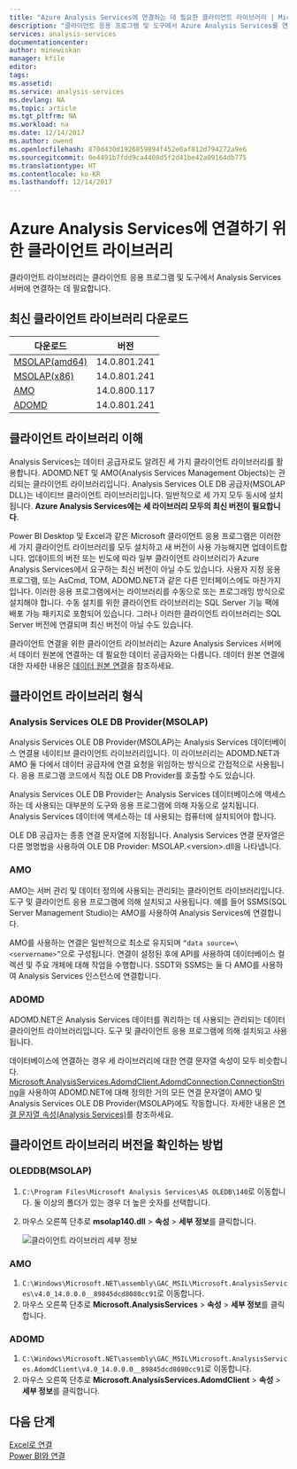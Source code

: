 ```yaml
---
title: "Azure Analysis Services에 연결하는 데 필요한 클라이언트 라이브러리 | Microsoft Docs"
description: "클라이언트 응용 프로그램 및 도구에서 Azure Analysis Services를 연결하는 데 필요한 클라이언트 라이브러리에 대해 설명합니다."
services: analysis-services
documentationcenter: 
author: minewiskan
manager: kfile
editor: 
tags: 
ms.assetid: 
ms.service: analysis-services
ms.devlang: NA
ms.topic: article
ms.tgt_pltfrm: NA
ms.workload: na
ms.date: 12/14/2017
ms.author: owend
ms.openlocfilehash: 870d430d1926859894f452e0af812d794272a9e6
ms.sourcegitcommit: 0e4491b7fdd9ca4408d5f2d41be42a09164db775
ms.translationtype: HT
ms.contentlocale: ko-KR
ms.lasthandoff: 12/14/2017
---
```

# <a name="client-libraries-for-connecting-to-azure-analysis-services"></a>Azure Analysis Services에 연결하기 위한 클라이언트 라이브러리

클라이언트 라이브러리는 클라이언트 응용 프로그램 및 도구에서 Analysis Services 서버에 연결하는 데 필요합니다. 

## <a name="download-the-latest-client-libraries"></a>최신 클라이언트 라이브러리 다운로드  

|다운로드  |버전  | 
|---------|---------|
|[MSOLAP(amd64)](https://go.microsoft.com/fwlink/?linkid=829576)    |    14.0.801.241      |
|[MSOLAP(x86)](https://go.microsoft.com/fwlink/?linkid=829575)     |    14.0.801.241      |
|[AMO](https://go.microsoft.com/fwlink/?linkid=829578)     |   14.0.800.117      |
|[ADOMD](https://go.microsoft.com/fwlink/?linkid=829577)     |    14.0.801.241      |

## <a name="understanding-client-libraries"></a>클라이언트 라이브러리 이해

Analysis Services는 데이터 공급자로도 알려진 세 가지 클라이언트 라이브러리를 활용합니다. ADOMD.NET 및 AMO(Analysis Services Management Objects)는 관리되는 클라이언트 라이브러리입니다. Analysis Services OLE DB 공급자(MSOLAP DLL)는 네이티브 클라이언트 라이브러리입니다. 일반적으로 세 가지 모두 동시에 설치됩니다. **Azure Analysis Services에는 세 라이브러리 모두의 최신 버전이 필요합니다**. 

Power BI Desktop 및 Excel과 같은 Microsoft 클라이언트 응용 프로그램은 이러한 세 가지 클라이언트 라이브러리를 모두 설치하고 새 버전이 사용 가능해지면 업데이트합니다. 업데이트의 버전 또는 빈도에 따라 일부 클라이언트 라이브러리가 Azure Analysis Services에서 요구하는 최신 버전이 아닐 수도 있습니다. 사용자 지정 응용 프로그램, 또는 AsCmd, TOM, ADOMD.NET과 같은 다른 인터페이스에도 마찬가지입니다. 이러한 응용 프로그램에서는 라이브러리를 수동으로 또는 프로그래밍 방식으로 설치해야 합니다. 수동 설치를 위한 클라이언트 라이브러리는 SQL Server 기능 팩에 배포 가능 패키지로 포함되어 있습니다. 그러나 이러한 클라이언트 라이브러리는 SQL Server 버전에 연결되며 최신 버전이 아닐 수도 있습니다.  

클라이언트 연결을 위한 클라이언트 라이브러리는 Azure Analysis Services 서버에서 데이터 원본에 연결하는 데 필요한 데이터 공급자와는 다릅니다. 데이터 원본 연결에 대한 자세한 내용은 [데이터 원본 연결](analysis-services-datasource.md)을 참조하세요.

## <a name="client-library-types"></a>클라이언트 라이브러리 형식

### <a name="analysis-services-ole-db-provider-msolap"></a>Analysis Services OLE DB Provider(MSOLAP) 

 Analysis Services OLE DB Provider(MSOLAP)는 Analysis Services 데이터베이스 연결용 네이티브 클라이언트 라이브러리입니다. 이 라이브러리는 ADOMD.NET과 AMO 둘 다에서 데이터 공급자에 연결 요청을 위임하는 방식으로 간접적으로 사용됩니다. 응용 프로그램 코드에서 직접 OLE DB Provider를 호출할 수도 있습니다.  
  
 Analysis Services OLE DB Provider는 Analysis Services 데이터베이스에 액세스하는 데 사용되는 대부분의 도구와 응용 프로그램에 의해 자동으로 설치됩니다. Analysis Services 데이터에 액세스하는 데 사용되는 컴퓨터에 설치되어야 합니다.  
  
 OLE DB 공급자는 종종 연결 문자열에 지정됩니다. Analysis Services 연결 문자열은 다른 명명법을 사용하여 OLE DB Provider: MSOLAP.\<version>.dll을 나타냅니다.

### <a name="amo"></a>AMO  

 AMO는 서버 관리 및 데이터 정의에 사용되는 관리되는 클라이언트 라이브러리입니다. 도구 및 클라이언트 응용 프로그램에 의해 설치되고 사용됩니다. 예를 들어 SSMS(SQL Server Management Studio)는 AMO를 사용하여 Analysis Services에 연결합니다.  
  
 AMO를 사용하는 연결은 일반적으로 최소로 유지되며 `“data source=\<servername>”`으로 구성됩니다. 연결이 설정된 후에 API를 사용하여 데이터베이스 컬렉션 및 주요 개체에 대해 작업을 수행합니다. SSDT와 SSMS는 둘 다 AMO를 사용하여 Analysis Services 인스턴스에 연결합니다.  

  
### <a name="adomd"></a>ADOMD

 ADOMD.NET은 Analysis Services 데이터를 쿼리하는 데 사용되는 관리되는 데이터 클라이언트 라이브러리입니다. 도구 및 클라이언트 응용 프로그램에 의해 설치되고 사용됩니다. 
  
 데이터베이스에 연결하는 경우 세 라이브러리에 대한 연결 문자열 속성이 모두 비슷합니다. [Microsoft.AnalysisServices.AdomdClient.AdomdConnection.ConnectionString](https://msdn.microsoft.com/library/microsoft.analysisservices.adomdclient.adomdconnection.connectionstring.aspx)을 사용하여 ADOMD.NET에 대해 정의한 거의 모든 연결 문자열이 AMO 및 Analysis Services OLE DB Provider(MSOLAP)에도 작동합니다. 자세한 내용은 [연결 문자열 속성&#40;Analysis Services&#41;](https://docs.microsoft.com/sql/analysis-services/instances/connection-string-properties-analysis-services)를 참조하세요.  

  
##  <a name="bkmk_LibUpdate"></a> 클라이언트 라이브러리 버전을 확인하는 방법   
  
### <a name="oleddb-msolap"></a>OLEDDB(MSOLAP)  
  
1.  `C:\Program Files\Microsoft Analysis Services\AS OLEDB\140`로 이동합니다. 둘 이상의 폴더가 있는 경우 더 높은 숫자를 선택합니다.
  
2.  마우스 오른쪽 단추로 **msolap140.dll** > **속성** > **세부 정보**를 클릭합니다.  
    
    ![클라이언트 라이브러리 세부 정보](media/analysis-services-data-providers/aas-msolap-details.png)
  
### <a name="amo"></a>AMO

1. `C:\Windows\Microsoft.NET\assembly\GAC_MSIL\Microsoft.AnalysisServices\v4.0_14.0.0.0__89845dcd8080cc91`로 이동합니다.
2. 마우스 오른쪽 단추로 **Microsoft.AnalysisServices** > **속성** > **세부 정보**를 클릭합니다.  

### <a name="adomd"></a>ADOMD

1. `C:\Windows\Microsoft.NET\assembly\GAC_MSIL\Microsoft.AnalysisServices.AdomdClient\v4.0_14.0.0.0__89845dcd8080cc91`로 이동합니다.
2. 마우스 오른쪽 단추로 **Microsoft.AnalysisServices.AdomdClient** > **속성** > **세부 정보**를 클릭합니다.  


## <a name="next-steps"></a>다음 단계
[Excel로 연결](analysis-services-connect-excel.md)    
[Power BI와 연결](analysis-services-connect-pbi.md)
